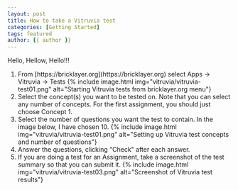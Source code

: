 ```yaml
---
layout: post
title: How to take a Vitruvia test
categories: [Getting Started]
tags: featured
author: {{ author }}
---
```


Hello, Hellow, Hello!!!

<ol>
<li> From [https://bricklayer.org](https://bricklayer.org) select Apps -> Vitruvia -> Tests
{% include image.html img="vitruvia/vitruvia-test01.png"  alt="Starting Vitruvia tests from bricklayer.org menu"}

<li> Select the concept(s) you want to be tested on.  Note that you can select any number of concepts. For the first assignment, you should just choose Concept 1.

<li> Select the number of questions you want the test to contain. In the image below, I have chosen 10.
{% include image.html img="vitruvia/vitruvia-test01.png"  alt="Setting up Vitruvia test concepts and number of questions"}

<li> Answer the questions, clicking "Check" after each answer.

<li> If you are doing a test for an Assignment, take a screenshot of the test summary so that you can submit it.
{% include image.html img="vitruvia/vitruvia-test03.png"  alt="Screenshot of Vitruvia test results"}

</ol>
